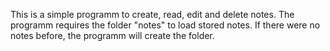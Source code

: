 This is a simple programm to create, read, edit and delete notes. The programm requires the folder "notes" to load stored notes. If there were no notes before, the programm will create the folder. 
